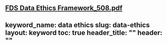 [FDS Data Ethics Framework_508.pdf](https://github.com/GSA/resources.data.gov/files/6070704/FDS.Data.Ethics.Framework_508.pdf)
---
keyword_name: data ethics
slug: data-ethics
layout: keyword
toc: true
header_title: ""
header: ""
---
